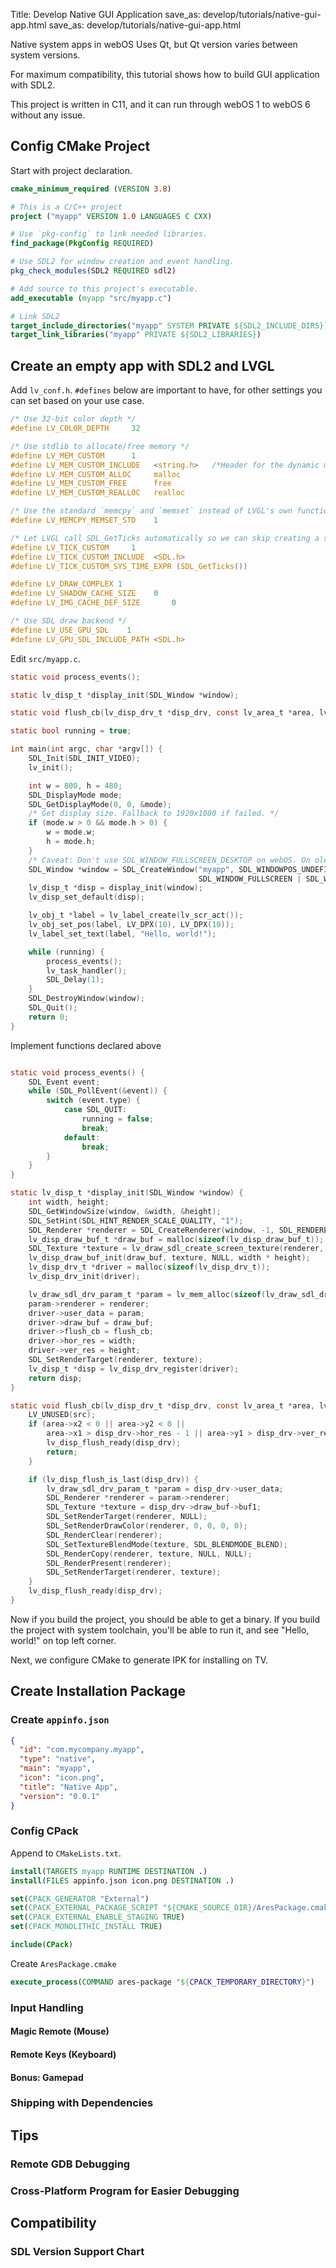 Title: Develop Native GUI Application save_as: develop/tutorials/native-gui-app.html
save_as: develop/tutorials/native-gui-app.html

Native system apps in webOS Uses Qt, but Qt version varies between system versions.

For maximum compatibility, this tutorial shows how to build GUI application with SDL2.

This project is written in C11, and it can run through webOS 1 to webOS 6 without any issue.

## Config CMake Project

Start with project declaration.

```cmake
cmake_minimum_required (VERSION 3.8)

# This is a C/C++ project
project ("myapp" VERSION 1.0 LANGUAGES C CXX)

# Use `pkg-config` to link needed libraries.
find_package(PkgConfig REQUIRED)

# Use SDL2 for window creation and event handling.
pkg_check_modules(SDL2 REQUIRED sdl2)

# Add source to this project's executable.
add_executable (myapp "src/myapp.c")

# Link SDL2
target_include_directories("myapp" SYSTEM PRIVATE ${SDL2_INCLUDE_DIRS})
target_link_libraries("myapp" PRIVATE ${SDL2_LIBRARIES})
```

## Create an empty app with SDL2 and LVGL

Add `lv_conf.h`. `#defines` below are important to have, for other settings you can set based on your use case.

```c
/* Use 32-bit color depth */
#define LV_COLOR_DEPTH     32

/* Use stdlib to allocate/free memory */
#define LV_MEM_CUSTOM      1
#define LV_MEM_CUSTOM_INCLUDE   <string.h>   /*Header for the dynamic memory function*/
#define LV_MEM_CUSTOM_ALLOC     malloc
#define LV_MEM_CUSTOM_FREE      free
#define LV_MEM_CUSTOM_REALLOC   realloc

/* Use the standard `memcpy` and `memset` instead of LVGL's own functions. */
#define LV_MEMCPY_MEMSET_STD    1

/* Let LVGL call SDL_GetTicks automatically so we can skip creating a separate timer thread. */
#define LV_TICK_CUSTOM     1
#define LV_TICK_CUSTOM_INCLUDE  <SDL.h>
#define LV_TICK_CUSTOM_SYS_TIME_EXPR (SDL_GetTicks())

#define LV_DRAW_COMPLEX 1
#define LV_SHADOW_CACHE_SIZE    0
#define LV_IMG_CACHE_DEF_SIZE       0

/* Use SDL draw backend */
#define LV_USE_GPU_SDL    1
#define LV_GPU_SDL_INCLUDE_PATH <SDL.h>
```

Edit `src/myapp.c`.

```c
static void process_events();

static lv_disp_t *display_init(SDL_Window *window);

static void flush_cb(lv_disp_drv_t *disp_drv, const lv_area_t *area, lv_color_t *src);

static bool running = true;

int main(int argc, char *argv[]) {
    SDL_Init(SDL_INIT_VIDEO);
    lv_init();

    int w = 800, h = 480;
    SDL_DisplayMode mode;
    SDL_GetDisplayMode(0, 0, &mode);
    /* Get display size. Fallback to 1920x1080 if failed. */
    if (mode.w > 0 && mode.h > 0) {
        w = mode.w;
        h = mode.h;
    }
    /* Caveat: Don't use SDL_WINDOW_FULLSCREEN_DESKTOP on webOS. On older platforms it's not supported. */
    SDL_Window *window = SDL_CreateWindow("myapp", SDL_WINDOWPOS_UNDEFINED, SDL_WINDOWPOS_UNDEFINED, w, h,
                                          SDL_WINDOW_FULLSCREEN | SDL_WINDOW_ALLOW_HIGHDPI);
    lv_disp_t *disp = display_init(window);
    lv_disp_set_default(disp);

    lv_obj_t *label = lv_label_create(lv_scr_act());
    lv_obj_set_pos(label, LV_DPX(10), LV_DPX(10));
    lv_label_set_text(label, "Hello, world!");

    while (running) {
        process_events();
        lv_task_handler();
        SDL_Delay(1);
    }
    SDL_DestroyWindow(window);
    SDL_Quit();
    return 0;
}
```

Implement functions declared above

```c

static void process_events() {
    SDL_Event event;
    while (SDL_PollEvent(&event)) {
        switch (event.type) {
            case SDL_QUIT:
                running = false;
                break;
            default:
                break;
        }
    }
}

static lv_disp_t *display_init(SDL_Window *window) {
    int width, height;
    SDL_GetWindowSize(window, &width, &height);
    SDL_SetHint(SDL_HINT_RENDER_SCALE_QUALITY, "1");
    SDL_Renderer *renderer = SDL_CreateRenderer(window, -1, SDL_RENDERER_ACCELERATED);
    lv_disp_draw_buf_t *draw_buf = malloc(sizeof(lv_disp_draw_buf_t));
    SDL_Texture *texture = lv_draw_sdl_create_screen_texture(renderer, width, height);
    lv_disp_draw_buf_init(draw_buf, texture, NULL, width * height);
    lv_disp_drv_t *driver = malloc(sizeof(lv_disp_drv_t));
    lv_disp_drv_init(driver);

    lv_draw_sdl_drv_param_t *param = lv_mem_alloc(sizeof(lv_draw_sdl_drv_param_t));
    param->renderer = renderer;
    driver->user_data = param;
    driver->draw_buf = draw_buf;
    driver->flush_cb = flush_cb;
    driver->hor_res = width;
    driver->ver_res = height;
    SDL_SetRenderTarget(renderer, texture);
    lv_disp_t *disp = lv_disp_drv_register(driver);
    return disp;
}

static void flush_cb(lv_disp_drv_t *disp_drv, const lv_area_t *area, lv_color_t *src) {
    LV_UNUSED(src);
    if (area->x2 < 0 || area->y2 < 0 ||
        area->x1 > disp_drv->hor_res - 1 || area->y1 > disp_drv->ver_res - 1) {
        lv_disp_flush_ready(disp_drv);
        return;
    }

    if (lv_disp_flush_is_last(disp_drv)) {
        lv_draw_sdl_drv_param_t *param = disp_drv->user_data;
        SDL_Renderer *renderer = param->renderer;
        SDL_Texture *texture = disp_drv->draw_buf->buf1;
        SDL_SetRenderTarget(renderer, NULL);
        SDL_SetRenderDrawColor(renderer, 0, 0, 0, 0);
        SDL_RenderClear(renderer);
        SDL_SetTextureBlendMode(texture, SDL_BLENDMODE_BLEND);
        SDL_RenderCopy(renderer, texture, NULL, NULL);
        SDL_RenderPresent(renderer);
        SDL_SetRenderTarget(renderer, texture);
    }
    lv_disp_flush_ready(disp_drv);
}
```

Now if you build the project, you should be able to get a binary. If you build the project with system toolchain, you'll
be able to run it, and see "Hello, world!" on top left corner.

Next, we configure CMake to generate IPK for installing on TV.

## Create Installation Package

### Create `appinfo.json`

```json
{
  "id": "com.mycompany.myapp",
  "type": "native",
  "main": "myapp",
  "icon": "icon.png",
  "title": "Native App",
  "version": "0.0.1"
}
```

### Config CPack

Append to `CMakeLists.txt`.

```cmake
install(TARGETS myapp RUNTIME DESTINATION .)
install(FILES appinfo.json icon.png DESTINATION .)

set(CPACK_GENERATOR "External")
set(CPACK_EXTERNAL_PACKAGE_SCRIPT "${CMAKE_SOURCE_DIR}/AresPackage.cmake")
set(CPACK_EXTERNAL_ENABLE_STAGING TRUE)
set(CPACK_MONOLITHIC_INSTALL TRUE)

include(CPack)
```

Create `AresPackage.cmake`

```cmake
execute_process(COMMAND ares-package "${CPACK_TEMPORARY_DIRECTORY}")
```

### Input Handling

#### Magic Remote (Mouse)

#### Remote Keys (Keyboard)

#### Bonus: Gamepad

### Shipping with Dependencies

## Tips

### Remote GDB Debugging

### Cross-Platform Program for Easier Debugging

## Compatibility

### SDL Version Support Chart